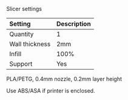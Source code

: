 Slicer settings

|Setting        |Description             |
|:--------------|:-----------------------|
|Quantity       |1                       |
|Wall thickness |2mm                     |
|Infill         |100%                    |
|Support        |Yes                     |


PLA/PETG, 0.4mm nozzle, 0.2mm layer height

Use ABS/ASA if printer is enclosed.
